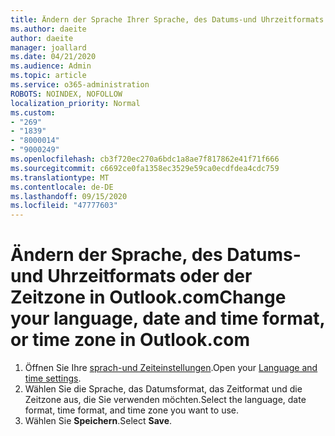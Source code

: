 ```yaml
---
title: Ändern der Sprache Ihrer Sprache, des Datums-und Uhrzeitformats oder der Zeitzone in Outlook.com
ms.author: daeite
author: daeite
manager: joallard
ms.date: 04/21/2020
ms.audience: Admin
ms.topic: article
ms.service: o365-administration
ROBOTS: NOINDEX, NOFOLLOW
localization_priority: Normal
ms.custom:
- "269"
- "1839"
- "8000014"
- "9000249"
ms.openlocfilehash: cb3f720ec270a6bdc1a8ae7f817862e41f71f666
ms.sourcegitcommit: c6692ce0fa1358ec3529e59ca0ecdfdea4cdc759
ms.translationtype: MT
ms.contentlocale: de-DE
ms.lasthandoff: 09/15/2020
ms.locfileid: "47777603"
---
```

# <a name="change-your-language-date-and-time-format-or-time-zone-in-outlookcom"></a><span data-ttu-id="9b7cc-102">Ändern der Sprache, des Datums-und Uhrzeitformats oder der Zeitzone in Outlook.com</span><span class="sxs-lookup"><span data-stu-id="9b7cc-102">Change your language, date and time format, or time zone in Outlook.com</span></span>

1. <span data-ttu-id="9b7cc-103">Öffnen Sie Ihre [sprach-und Zeiteinstellungen](https://go.microsoft.com/fwlink/?linkid=2085505).</span><span class="sxs-lookup"><span data-stu-id="9b7cc-103">Open your [Language and time settings](https://go.microsoft.com/fwlink/?linkid=2085505).</span></span>
1. <span data-ttu-id="9b7cc-104">Wählen Sie die Sprache, das Datumsformat, das Zeitformat und die Zeitzone aus, die Sie verwenden möchten.</span><span class="sxs-lookup"><span data-stu-id="9b7cc-104">Select the language, date format, time format, and time zone you want to use.</span></span>
1. <span data-ttu-id="9b7cc-105">Wählen Sie **Speichern**.</span><span class="sxs-lookup"><span data-stu-id="9b7cc-105">Select **Save**.</span></span>